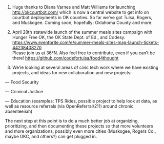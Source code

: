 
1) Huge thanks to Diana Varnes and Matt Williams for launching http://okcourtbot.com/ which is now a central website to get info on courtbot deployments in OK counties. So far we’ve got Tulsa, Rogers, and Muskogee. Coming soon, hopefully: Oklahoma County and more.

2) April 28th statewide launch of the summer meals sites campaign with Hunger Free OK, the OK State Dept. of Ed., and Codesy. https://www.eventbrite.com/e/summer-meals-sites-map-launch-tickets-44238408270  
Please join us at 36°N.
Also feel free to contribute, even if you can’t be there!
https://github.com/codefortulsa/food4thought 

3) We’re looking at several areas of civic tech work where we have existing projects, and ideas for new collaboration and new projects:

 — Food Security

 — Criminal Justice

 — Education (examples: TPS Rides, possible project to help look at data, as well as resource referrals (via OpenReferral/211) around chronic absenteeism)

The next step at this point is to do a much better job at organizing, prioritizing, and then documenting these projects so that more volunteers and more organizations, possibly even more cities (Muskogee, Rogers Co., maybe OKC, and others?) can get plugged in.
